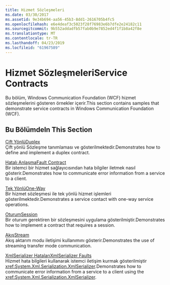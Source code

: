 ```yaml
---
title: Hizmet Sözleşmeleri
ms.date: 03/30/2017
ms.assetid: 9e34b694-aa56-45b3-8dd1-2616705b4fc5
ms.openlocfilehash: e6e4deaf3c5023f28f76983e6b7dfe2e24182c11
ms.sourcegitcommit: 9b552addadfb57fab0b9e7852ed4f1f1b8a42f8e
ms.translationtype: MT
ms.contentlocale: tr-TR
ms.lasthandoff: 04/23/2019
ms.locfileid: "61967589"
---
```

# <a name="service-contracts"></a><span data-ttu-id="16045-102">Hizmet Sözleşmeleri</span><span class="sxs-lookup"><span data-stu-id="16045-102">Service Contracts</span></span>
<span data-ttu-id="16045-103">Bu bölüm, Windows Communication Foundation (WCF) hizmet sözleşmelerini gösteren örnekler içerir.</span><span class="sxs-lookup"><span data-stu-id="16045-103">This section contains samples that demonstrate service contracts in Windows Communication Foundation (WCF).</span></span>  
  
## <a name="in-this-section"></a><span data-ttu-id="16045-104">Bu Bölümde</span><span class="sxs-lookup"><span data-stu-id="16045-104">In This Section</span></span>  
 [<span data-ttu-id="16045-105">Çift Yönlü</span><span class="sxs-lookup"><span data-stu-id="16045-105">Duplex</span></span>](../../../../docs/framework/wcf/samples/duplex.md)  
 <span data-ttu-id="16045-106">Çift yönlü Sözleşme tanımlaması ve gösterilmektedir.</span><span class="sxs-lookup"><span data-stu-id="16045-106">Demonstrates how to define and implement a duplex contract.</span></span>  
  
 [<span data-ttu-id="16045-107">Hatalı Anlaşma</span><span class="sxs-lookup"><span data-stu-id="16045-107">Fault Contract</span></span>](../../../../docs/framework/wcf/samples/fault-contract.md)  
 <span data-ttu-id="16045-108">Bir istemci bir hizmet sağlayıcısından hata bilgiler iletmek nasıl gösterir.</span><span class="sxs-lookup"><span data-stu-id="16045-108">Demonstrates how to communicate error information from a service to a client.</span></span>  
  
 [<span data-ttu-id="16045-109">Tek Yönlü</span><span class="sxs-lookup"><span data-stu-id="16045-109">One-Way</span></span>](../../../../docs/framework/wcf/samples/one-way.md)  
 <span data-ttu-id="16045-110">Bir hizmet sözleşmesi ile tek yönlü hizmet işlemleri gösterilmektedir.</span><span class="sxs-lookup"><span data-stu-id="16045-110">Demonstrates a service contact with one-way service operations.</span></span>  
  
 [<span data-ttu-id="16045-111">Oturum</span><span class="sxs-lookup"><span data-stu-id="16045-111">Session</span></span>](../../../../docs/framework/wcf/samples/session.md)  
 <span data-ttu-id="16045-112">Bir oturum gerektiren bir sözleşmesini uygulama gösterilmiştir.</span><span class="sxs-lookup"><span data-stu-id="16045-112">Demonstrates how to implement a contract that requires a session.</span></span>  
  
 [<span data-ttu-id="16045-113">Akış</span><span class="sxs-lookup"><span data-stu-id="16045-113">Stream</span></span>](../../../../docs/framework/wcf/samples/stream.md)  
 <span data-ttu-id="16045-114">Akış aktarım modu iletişimi kullanımını gösterir.</span><span class="sxs-lookup"><span data-stu-id="16045-114">Demonstrates the use of streaming transfer mode communication.</span></span>  
  
 [<span data-ttu-id="16045-115">XmlSerializer Hataları</span><span class="sxs-lookup"><span data-stu-id="16045-115">XmlSerializer Faults</span></span>](../../../../docs/framework/wcf/samples/xmlserializer-faults.md)  
 <span data-ttu-id="16045-116">Hizmet hata bilgileri kullanarak istemci iletişim kurmak gösterilmiştir <xref:System.Xml.Serialization.XmlSerializer>.</span><span class="sxs-lookup"><span data-stu-id="16045-116">Demonstrates how to communicate error information from a service to a client using the <xref:System.Xml.Serialization.XmlSerializer>.</span></span>
